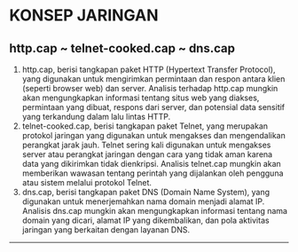 # KONSEP JARINGAN

## http.cap ~ telnet-cooked.cap ~ dns.cap

1. http.cap, berisi tangkapan paket HTTP (Hypertext Transfer Protocol), yang digunakan untuk mengirimkan permintaan dan respon antara klien (seperti browser web) dan server. Analisis terhadap http.cap mungkin akan mengungkapkan informasi tentang situs web yang diakses, permintaan yang dibuat, respons dari server, dan potensial data sensitif yang terkandung dalam lalu lintas HTTP.
2. telnet-cooked.cap, berisi tangkapan paket Telnet, yang merupakan protokol jaringan yang digunakan untuk mengakses dan mengendalikan perangkat jarak jauh. Telnet sering kali digunakan untuk mengakses server atau perangkat jaringan dengan cara yang tidak aman karena data yang dikirimkan tidak dienkripsi. Analisis telnet.cap mungkin akan memberikan wawasan tentang perintah yang dijalankan oleh pengguna atau sistem melalui protokol Telnet.
3. dns.cap, berisi tangkapan paket DNS (Domain Name System), yang digunakan untuk menerjemahkan nama domain menjadi alamat IP. Analisis dns.cap mungkin akan mengungkapkan informasi tentang nama domain yang dicari, alamat IP yang dikembalikan, dan pola aktivitas jaringan yang berkaitan dengan layanan DNS.

---